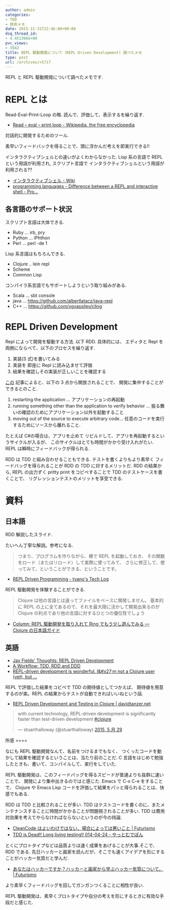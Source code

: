 ```yaml
---
author: admin
categories:
- TDD
- 技術メモ
date: 2015-12-31T22:46:00+00:00
dsq_thread_id:
- 4.451396e+09
pvc_views:
- 3942
title: REPL 駆動開発について（REPL Driven Development) 調べたメモ
type: post
url: /archives/=5717
---
```


REPL と REPL 駆動開発について調べたメモです.

REPL とは
=========

Read-Eval-Print-Loop の略. 読んで、評価して、表示するを繰り返す.

-   [Read – eval – print loop - Wikipedia, the free
    encyclopedia](https://en.wikipedia.org/wiki/Read%E2%80%93eval%E2%80%93print_loop)

対話的に開発するためのツール.

素早いフィードバックを得ることで、頭に浮かんだ考えを即実行できる!!

インタラクティブシェルとの違いがよくわからなかった. Lisp 系の言語で REPL
という用語が利用され, スクリプト言語で
インタラクティブシェルという用語が利用される??

-   [インタラクティブシェル -
    Wiki](https://ja.wikipedia.org/wiki/%E3%82%A4%E3%83%B3%E3%82%BF%E3%83%A9%E3%82%AF%E3%83%86%E3%82%A3%E3%83%96%E3%82%B7%E3%82%A7%E3%83%AB)
-   [programming languages - Difference between a REPL and interactive
    shell -
    Pro...](http://programmers.stackexchange.com/questions/168285/difference-between-a-repl-and-interactive-shell)

各言語のサポート状況
--------------------

スクリプト言語は大体できる.

-   Ruby ... irb, pry
-   Python ... iPhthon
-   Perl ... perl -de 1

Lisp 系言語はもちろんできる.

-   Clojure .. lein repl
-   Scheme
-   Common Lisp

コンパイラ系言語でもサポートしようという取り組みがある.

-   Scala ... sbt console
-   java ... <https://github.com/albertlatacz/java-repl>
-   C++ ... <https://github.com/vgvassilev/cling>

REPL Driven Development
=======================

Repl によって開発を駆動する方法. 以下 RDD. 具体的には、 エディタと Repl
を両側にならべて、以下のプロセスを繰り返す.

1.  実装(S 式)を書いてみる
2.  実装を 即座に Repl に読み込ませて評価
3.  結果を確認しその実装が正しいことを確認する

[この](http://blog.jayfields.com/2014/01/repl-driven-development.html)
記事によると、以下の 3 点から開放されることで、
開発に集中することができるとのこと.

1.  restarting the application ... アプリケーションの再起動
2.  running something other than the application to verify behavior ...
    振る舞いの確認のためにアプリケーション以外を起動すること
3.  moving out of the source to execute arbitrary code...
    任意のコードを実行するためにソースから離れること.

たとえば C\#の場合は、アプリを止めて
リビルドして、アプリを再起動するというサイクルが入るが、
このサイクルはとても時間がかかり受け入れがたい. REPL
は瞬時にフィードバックが得られる.

RDD は TDD と組み合わせることもできる. テストを書くよりもより素早く
フィードバッグを得られることが RDD の TDD に対するメリットだ. RDD
の結果から, REPL の出力ずく pritty print をコピペすることで TDD
のテストケースを書くことで、 リグレッションテストのメリットを享受できる.

資料
====

日本語
------

RDD 解説したスライド.

<script async class="speakerdeck-embed" data-id="ab05517deef749d28503b199e3f48cc2" data-ratio="1.33333333333333" src="//speakerdeck.com/assets/embed.js"></script>
たいへん丁寧な解説。参考になる.

> つまり、プログラムを作りながら、横で REPL を起動しておき、
> その関数をロード（またはリロード）して実際に使ってみて、
> さらに修正して、使ってみて、ということができる、ということです。

-   [REPL Driven Programming - tyano's Tech
    Log](http://tyano.shelfinc.com/post/48110396231/repl-driven-programming)

REPL 駆動開発を体験することができる.

> Clojure は他の言語とは違ってファイルをベースに開発しません。 基本的に
> REPL の上に全てあるので、それを最大限に活かして開発出来るのが Clojure
> の利点であり他の言語に対するひとつの優位性でしょう

-   [Column: REPL 駆動開発を取り入れて Ring でもう少し遊んでみる —
    Clojure
    の日本語ガイド](http://ayato-p.github.io/clojure-beginner/intro_web_development/column_rdd_and_more_ring.html)

英語
----

-   [Jay Fields' Thoughts: REPL Driven
    Development](http://blog.jayfields.com/2014/01/repl-driven-development.html)
-   [A Workflow: TDD, RDD and
    DDD](http://eigenhombre.com/clojure/2014/07/20/a-worfklow-tdd-rdd-and-ddd/)
-   [REPL-driven development is wonderful. I&\#x27;m not a Clojure user
    (yet), but ...](https://news.ycombinator.com/item?id=8074646)

REPL で評価した結果をコピペで TDD の期待値としてつかえば、
期待値を用意するのが楽。REPL
の結果からテストが自動できればいいねという話.

-   [REPL Driven Development and Testing in Clojure |
    davidtanzer.net](http://davidtanzer.net/rdd_and_tests)

<blockquote class="twitter-tweet" lang="ja"><p lang="en" dir="ltr">with current technology, REPL-driven development is significantly faster than test-driven development <a href="https://twitter.com/hashtag/clojure?src=hash">#clojure</a></p>&mdash; stuarthalloway (@stuarthalloway) <a href="https://twitter.com/stuarthalloway/status/604307306818363392">2015, 5 月 29</a></blockquote><script async src="//platform.twitter.com/widgets.js" charset="utf-8"></script>
所感
====

なにも REPL 駆動開発なんて、名前をつけるまでもなく、
つくったコードを動かして結果を確認するということは、当たり前のことだ. C
言語をはじめて勉強したときも、書いて、コンパイルして、実行をしていた.

REPL
駆動開発は、このフィードバッグを得るスピードが普通よりも抜群に速いことで、
開発により集中出きるのではと感じた. Emacs で C-x C-e をすることで、
Clojure や Emacs Lisp
コードを評価して結果をパッと得られることは、快感でもある.

RDD は TDD と比較されることが多い. TDD
はテストコードを書くのに、またメンテナンスすることに時間がかかることが問題視されることが多い.
TDD は費用対効果を考えてやらなければならないというのが今の持論.

-   [CleanCode はよいわけではない、場合によっては悪いこと |
    Futurismo](https://futurismo.biz/archives/2412)
-   [TDD is Dead!! Long living testing!! 014-04-24 -
    やっとむでぽん](http://d.hatena.ne.jp/yach/20140424)

とくにプロトタイプなどは品質よりは速く成果をあげることが大事.そこで、RDD
である.
先日ハッカーと画家を読んだが、そこでも速くアイデアを形にすることがハッカー気質だと学んだ.

-   [あなたはハッカーですか？ハッカーと画家から学ぶハッカー気質について。
    | Futurismo](https://futurismo.biz/archives/5692)

より素早くフィードバッグを回してガンガンつくることに相性が良い.

REPL
駆動開発は、素早くプロトタイプや自分の考えを形にするときに有効な手段だと感じた.

